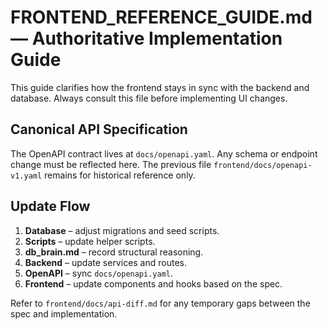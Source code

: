 # FRONTEND_REFERENCE_GUIDE.md — Authoritative Implementation Guide

This guide clarifies how the frontend stays in sync with the backend and database.
Always consult this file before implementing UI changes.

## Canonical API Specification

The OpenAPI contract lives at `docs/openapi.yaml`. Any schema or endpoint change must be reflected here. The previous file `frontend/docs/openapi-v1.yaml` remains for historical reference only.

## Update Flow

1. **Database** – adjust migrations and seed scripts.
2. **Scripts** – update helper scripts.
3. **db_brain.md** – record structural reasoning.
4. **Backend** – update services and routes.
5. **OpenAPI** – sync `docs/openapi.yaml`.
6. **Frontend** – update components and hooks based on the spec.

Refer to `frontend/docs/api-diff.md` for any temporary gaps between the spec and implementation.
